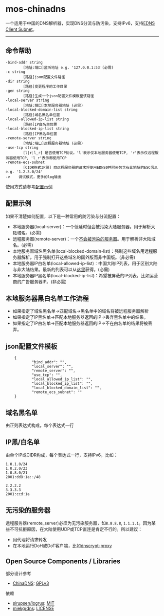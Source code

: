# mos-chinadns

一个适用于中国的DNS解析器，实现DNS分流与防污染，支持IPv6，支持[EDNS Client Subnet](https://tools.ietf.org/html/rfc7871)。

---

## 命令帮助

    -bind-addr string
            [地址:端口]监听地址 e.g. '127.0.0.1:53'(必需)
    -c string
            [路径]json配置文件路径
    -dir string
            [路径]变更程序的工作目录
    -gen string
            [路径]生成一个json配置文件模板至该路径
    -local-server string
            [地址:端口]本地服务器地址 (必需)
    -local-blocked-domain-list string
            [路径]域名黑名单位置
    -local-allowed-ip-list string
            [路径]IP白名单位置
    -local-blocked-ip-list string
            [路径]IP黑名单位置
    -remote-server string
            [地址:端口]远程服务器地址 (必需)
    -use-tcp string
            [l|r|l_r] 是否使用TCP协议。'l'表示仅本地服务器使用TCP, 'r'表示仅远程服务器使用TCP, 'l_r'表示都使用TCP
    -remote-ecs-subnet
            [CIDR格式IP段] 向远程服务器的请求将使用EDNS0并附带包含有此地址的ESC信息 e.g. '1.2.3.0/24'
    -v    调试模式，更多的log输出

使用方式请参考[配置示例](#配置示例)

## 配置示例

如果不清楚如何配置，以下是一种常用的防污染与分流配置：

* 本地服务器(local-server)：一个低延时但会被污染大陆服务器，用于解析大陆域名。(必需)
* 远程服务器(remote-server)：一个[不会被污染的服务器](#不会被污染的服务器)。用于解析非大陆域名。(必需)
* 本地服务器域名黑名单(local-blocked-domain-list)：强制这些域名用远程服务器解析。用于强制打开这些域名的国外版而非中国版。(非必需)
* 本地服务器IP白名单(local-allowed-ip-list)：中国大陆IP列表，用于区别大陆与非大陆结果。最新的列表可以从[这里](https://github.com/LisonFan/china_ip_list)获得。(必需)
* 本地服务器IP黑名单(local-blocked-ip-list)：希望被屏蔽的IP列表，比如运营商的广告服务器IP。(非必需)

## 本地服务器黑白名单工作流程

* 如果指定了域名黑名单->匹配域名->黑名单中的域名将被远程服务器解析
* 如果指定了IP黑名单->匹配本地服务器返回的IP->丢弃黑名单中的结果。
* 如果指定了IP白名单->匹配本地服务器返回的IP->不在白名单的结果将被丢弃。

## json配置文件模板

        {
                "bind_addr": "",
                "local_server": "",
                "remote_server": "",
                "use_tcp": "",
                "local_allowed_ip_list": "",
                "local_blocked_ip_list": "",
                "local_blocked_domain_list": "",
                "remote_ecs_subnet": ""
        }

## 域名黑名单

由正则表达式构成，每个表达式一行

## IP黑/白名单

由单个IP或CIDR构成，每个表达式一行，支持IPv6，比如：

    1.0.1.0/24
    1.0.2.0/23
    1.0.8.0/21
    2001:dd8:1a::/48

    2.2.2.2
    3.3.3.3
    2001:ccd:1a

## 无污染的服务器

远程服务器(remote_server)必须为无污染服务器，如`8.8.8.8`, `1.1.1.1`。因为某些不可抗拒原因，在大陆使用UDP或TCP直连是肯定不行的。所以建议：

* 用代理将请求转发
* 在本地运行DoH或DoT客户端，比如[dnscrypt-proxy](https://github.com/DNSCrypt/dnscrypt-proxy)

## Open Source Components / Libraries

部分设计参考

* [ChinaDNS](https://github.com/shadowsocks/ChinaDNS): [GPLv3](https://github.com/shadowsocks/ChinaDNS/blob/master/COPYING)

依赖

* [sirupsen/logrus](https://github.com/sirupsen/logrus): [MIT](https://github.com/sirupsen/logrus/blob/master/LICENSE)
* [miekg/dns](https://github.com/miekg/dns): [LICENSE](https://github.com/miekg/dns/blob/master/LICENSE)
